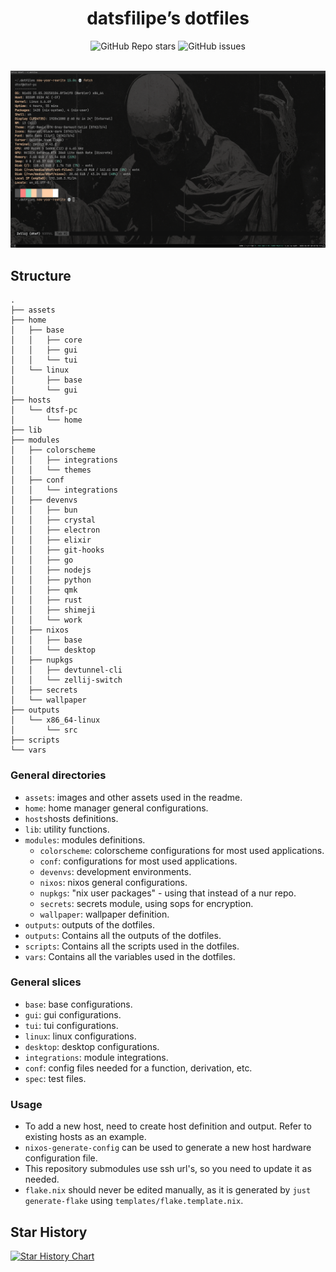 <div align="center">

# datsfilipe’s dotfiles

<img alt="GitHub Repo stars" src="https://img.shields.io/github/stars/datsfilipe/dotfiles?colorA=cc241d&colorB=ebdbb2&style=for-the-badge&logo=github">
<img alt="GitHub issues" src="https://img.shields.io/github/issues/datsfilipe/dotfiles?colorA=cc241d&colorB=ebdbb2&style=for-the-badge&logo=github">

<br/>
<br/>

![Preview](./assets/preview.png)

</div>

## Structure

```
.
├── assets
├── home
│   ├── base
│   │   ├── core
│   │   ├── gui
│   │   └── tui
│   └── linux
│       ├── base
│       └── gui
├── hosts
│   └── dtsf-pc
│       └── home
├── lib
├── modules
│   ├── colorscheme
│   │   ├── integrations
│   │   └── themes
│   ├── conf
│   │   └── integrations
│   ├── devenvs
│   │   ├── bun
│   │   ├── crystal
│   │   ├── electron
│   │   ├── elixir
│   │   ├── git-hooks
│   │   ├── go
│   │   ├── nodejs
│   │   ├── python
│   │   ├── qmk
│   │   ├── rust
│   │   ├── shimeji
│   │   └── work
│   ├── nixos
│   │   ├── base
│   │   └── desktop
│   ├── nupkgs
│   │   ├── devtunnel-cli
│   │   └── zellij-switch
│   ├── secrets
│   └── wallpaper
├── outputs
│   └── x86_64-linux
│       └── src
├── scripts
└── vars
```

### General directories

- `assets`: images and other assets used in the readme.
- `home`: home manager general configurations.
- `hosts`hosts definitions.
- `lib`: utility functions.
- `modules`: modules definitions.
    - `colorscheme`: colorscheme configurations for most used applications.
    - `conf`: configurations for most used applications.
    - `devenvs`: development environments.
    - `nixos`: nixos general configurations.
    - `nupkgs`: "nix user packages" - using that instead of a nur repo.
    - `secrets`: secrets module, using sops for encryption.
    - `wallpaper`: wallpaper definition.
- `outputs`: outputs of the dotfiles.
- `outputs`: Contains all the outputs of the dotfiles.
- `scripts`: Contains all the scripts used in the dotfiles.
- `vars`: Contains all the variables used in the dotfiles.

### General slices

- `base`: base configurations.
- `gui`: gui configurations.
- `tui`: tui configurations.
- `linux`: linux configurations.
- `desktop`: desktop configurations.
- `integrations`: module integrations.
- `conf`: config files needed for a function, derivation, etc.
- `spec`: test files.

### Usage

- To add a new host, need to create host definition and output. Refer to existing hosts as an example.
- `nixos-generate-config` can be used to generate a new host hardware configuration file.
- This repository submodules use ssh url's, so you need to update it as needed.
- `flake.nix` should never be edited manually, as it is generated by `just generate-flake` using `templates/flake.template.nix`.

## Star History

<a href="https://star-history.com/#datsfilipe/dotfiles&Date">
  <picture>
    <source media="(prefers-color-scheme: dark)" srcset="https://api.star-history.com/svg?repos=datsfilipe/dotfiles&type=Date&theme=dark" />
    <source media="(prefers-color-scheme: light)" srcset="https://api.star-history.com/svg?repos=datsfilipe/dotfiles&type=Date" />
    <img alt="Star History Chart" src="https://api.star-history.com/svg?repos=datsfilipe/dotfiles&type=Date" />
  </picture>
</a>
